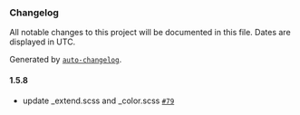### Changelog

All notable changes to this project will be documented in this file. Dates are displayed in UTC.

Generated by [`auto-changelog`](https://github.com/CookPete/auto-changelog).

#### 1.5.8

- update _extend.scss and _color.scss [`#79`](https://github.com/KagariSoft/csc/pull/79)
